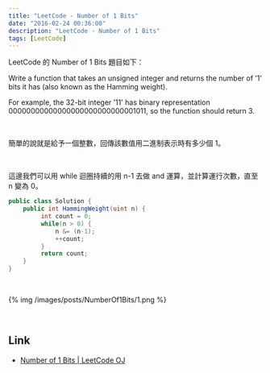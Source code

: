 ```yaml
---
title: "LeetCode - Number of 1 Bits"
date: "2016-02-24 00:36:00"
description: "LeetCode - Number of 1 Bits"
tags: [LeetCode]
---
```



LeetCode 的 Number of 1 Bits 題目如下：  

Write a function that takes an unsigned integer and returns the number of ’1' bits it has (also known as the Hamming weight).  

For example, the 32-bit integer ’11' has binary representation 00000000000000000000000000001011, so the function should return 3.  


<!-- More -->

<br/>


簡單的說就是給予一個整數，回傳該數值用二進制表示時有多少個 1。  

<br/>


這邊我們可以用 while 迴圈持續的用 n-1 去做 and 運算，並計算運行次數，直至 n 變為 0。  

```c#
public class Solution {
    public int HammingWeight(uint n) {
         int count = 0;
         while(n > 0) {
             n &= (n-1);
             ++count;
         }
         return count;
    }
}
```

<br/>


{% img /images/posts/NumberOf1Bits/1.png %}

<br/>

Link
----
* [Number of 1 Bits | LeetCode OJ](https://leetcode.com/problems/number-of-1-bits/)
